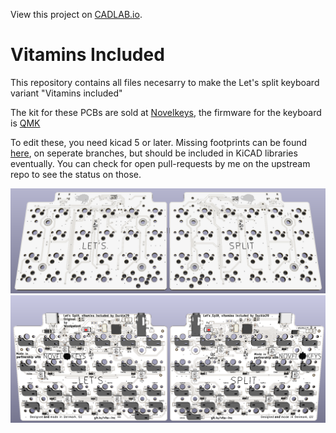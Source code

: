 View this project on [CADLAB.io](https://cadlab.io/project/1862). 

# Vitamins Included

This repository contains all files necesarry to make the Let's split keyboard variant "Vitamins included"

The kit for these PCBs are sold at [Novelkeys](https://novelkeys.xyz), 
the firmware for the keyboard is [QMK](https://github.com/qmk/qmk_firmware/tree/master/keyboards/vitamins_included)

To edit these, you need kicad 5 or later. Missing footprints can be found [here](https://github.com/Duckle29/kicad-footprints), on seperate branches, but should be included in KiCAD libraries eventually. You can check for open pull-requests by me on the upstream repo to see the status on those.

![top render](images/top.png)
![bottom render](images/bot.png)
